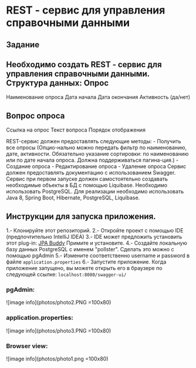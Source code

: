 # REST - сервис для управления справочными данными

## Задание
Необходимо создать REST - сервис для управления справочными данными.
Структура данных:
Опрос
--------------------
Наименование опроса
Дата начала
Дата окончания
Активность (да/нет)

Вопрос опроса
--------------------
Ссылка на опрос
Текст вопроса
Порядок отображения

REST-сервис должен предоставлять следующие методы: - Получить все опросы (Опцио-нально можно передать фильтр по наименованию, дате, активности. Обязательно указание сортировки: по наименованию или по дате начала опроса. Должна поддерживаться пагина-ция.) - Создание опроса - Редактирование опроса - Удаление опроса
Сервис должен предоставлять документацию с использованием Swagger. Сервис при первом запуске должен самостоятельно создавать необходимые объекты в БД с помощью Liquibase. Необходимо использовать PostgreSQL.
Для реализации необходимо использовать Java 8, Spring Boot, Hibernate, PostgreSQL, Liquibase.

## Инструкции для запуска приложения.

1.- Клонируйте этот репозиторий. 
2.- Откройте проект с помощью IDE (предпочтительно IntelliJ IDEA)
3.- IDE может предложить установить этот plug-in: [JPA Buddy](https://www.jpa-buddy.com/) Примите и установите.
4.- Создайте локальную базу данных PostgreSQL с именем "pollster". Сделать это можно с помощью pgAdmin
5.- Измените соответственно username и password в файле `application.properties`
6.- Запустите приложение. Когда приложение запущено, вы можете открыть его в браузере по следующей ссылке: `localhost:8080/swagger-ui/`

### pgAdmin:
![image info](photos/photo2.PNG =100x80)

### application.properties: 
![image info](photos/photo3.PNG =100x80)

### Browser view: 
![image info](photos/photo1.png =100x80)
